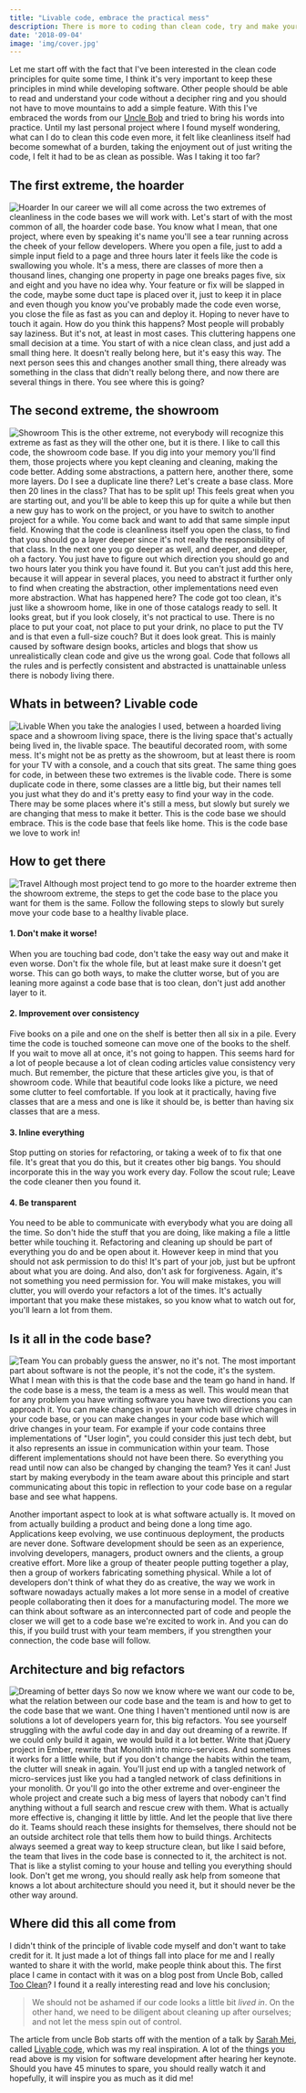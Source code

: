 ```yaml
---
title: "Livable code, embrace the practical mess" 
description: There is more to coding than clean code, try and make your code base livable. Work to love your code base.
date: '2018-09-04'
image: 'img/cover.jpg'
---
```

Let me start off with the fact that I've been interested in the clean code principles for quite some time, I think it's very important to keep these principles in mind while developing software. Other people should be able to read and understand your code without a decipher ring and you should not have to move mountains to add a simple feature. With this I've embraced the words from our [Uncle Bob](https://blog.cleancoder.com/) and tried to bring his words into practice. Until my last personal project where I found myself wondering, what can I do to clean this code even more, it felt like cleanliness itself had become somewhat of a burden, taking the enjoyment out of just writing the code, I felt it had to be as clean as possible. Was I taking it too far?

## The first extreme, the hoarder
![Hoarder](img/01.hoarder.jpg)
In our career we will all come across the two extremes of cleanliness in the code bases we will work with. Let's start of with the most common of all, the hoarder code base. You know what I mean, that one project, where even by speaking it's name you'll see a tear running across the cheek of your fellow developers. Where you open a file, just to add a simple input field to a page and three hours later it feels like the code is swallowing you whole. It's a mess, there are classes of more then a thousand lines, changing one property in page one breaks pages five, six and eight and you have no idea why. Your feature or fix will be slapped in the code, maybe some duct tape is placed over it, just to keep it in place and even though you know you've probably made the code even worse, you close the file as fast as you can and deploy it. Hoping to never have to touch it again. How do you think this happens? Most people will probably say laziness. But it's not, at least in most cases. This cluttering happens one small decision at a time. You start of with a nice clean class, and just add a small thing here. It doesn't really belong here, but it's easy this way. The next person sees this and changes another small thing, there already was something in the class that didn't really belong there, and now there are several things in there. You see where this is going?

## The second extreme, the showroom
![Showroom](img/02.showroom.jpg)
This is the other extreme, not everybody will recognize this extreme as fast as they will the other one, but it is there. I like to call this code, the showroom code base. If you dig into your memory you'll find them, those projects where you kept cleaning and cleaning, making the code better. Adding some abstractions, a pattern here, another there, some more layers. Do I see a duplicate line there? Let's create a base class. More then 20 lines in the class? That has to be split up! This feels great when you are starting out, and you'll be able to keep this up for quite a while but then a new guy has to work on the project, or you have to switch to another project for a while. You come back and want to add that same simple input field. Knowing that the code is cleanliness itself you open the class, to find that you should go a layer deeper since it's not really the responsibility of that class. In the next one you go deeper as well, and deeper, and deeper, oh a factory. You just have to figure out which direction you should go and two hours later you think you have found it. But you can't just add this here, because it will appear in several places, you need to abstract it further only to find when creating the abstraction, other implementations need even more abstraction. What has happened here? The code got too clean, it's just like a showroom home, like in one of those catalogs ready to sell. It looks great, but if you look closely, it's not practical to use. There is no place to put your coat, not place to put your drink, no place to put the TV and is that even a full-size couch? But it does look great. This is mainly caused by software design books, articles and blogs that show us unrealistically clean code and give us the wrong goal. Code that follows all the rules and is perfectly consistent and abstracted is unattainable unless there is nobody living there. 

## Whats in between? Livable code
![Livable](img/03.livablecode.jpeg)
When you take the analogies I used, between a hoarded living space and a showroom living space, there is the living space that's actually being lived in, the livable space. The beautiful decorated room, with some mess. It's might not be as pretty as the showroom, but at least there is room for your TV with a console, and a couch that sits great. The same thing goes for code, in between these two extremes is the livable code. There is some duplicate code in there, some classes are a little big, but their names tell you just what they do and it's pretty easy to find your way in the code. There may be some places where it's still a mess, but slowly but surely we are changing that mess to make it better. This is the code base we should embrace. This is the code base that feels like home. This is the code base we love to work in!


## How to get there
![Travel](img/04.howtogetthere.jpg)
Although most project tend to go more to the hoarder extreme then the showroom extreme, the steps to get the code base to the place you want for them is the same. Follow the following steps to slowly but surely move your code base to a healthy livable place.

#### 1. Don't make it worse!
When you are touching bad code, don't take the easy way out and make it even worse. Don't fix the whole file, but at least make sure it doesn't get worse. This can go both ways, to make the clutter worse, but of you are leaning more against a code base that is too clean, don't just add another layer to it.

#### 2. Improvement over consistency
Five books on a pile and one on the shelf is better then all six in a pile. Every time the code is touched someone can move one of the books to the shelf. If you wait to move all at once, it's not going to happen. This seems hard for a lot of people because a lot of clean coding articles value consistency very much. But remember, the picture that these articles give you, is that of showroom code. While that beautiful code looks like a picture, we need some clutter to feel comfortable. If you look at it practically, having five classes that are a mess and one is like it should be, is better than having six classes that are a mess.

#### 3. Inline everything
Stop putting on stories for refactoring, or taking a week of to fix that one file. It's great that you do this, but it creates other big bangs. You should incorporate this in the way you work every day. Follow the scout rule; Leave the code cleaner then you found it.

#### 4. Be transparent
You need to be able to communicate with everybody what you are doing all the time. So don't hide the stuff that you are doing, like making a file a little better while touching it. Refactoring and cleaning up should be part of everything you do and be open about it. However keep in mind that you should not ask permission to do this! It's part of your job, just but be upfront about what you are doing. And also, don't ask for forgiveness. Again, it's not something you need permission for. You will make mistakes, you will clutter, you will overdo your refactors a lot of the times. It's actually important that you make these mistakes, so you know what to watch out for, you'll learn a lot from them. 

## Is it all in the code base?
![Team](img/05.allinthecodebase.jpeg)
You can probably guess the answer, no it's not. The most important part about software is not the people, it's not the code, it's the system. What I mean with this is that the code base and the team go hand in hand. If the code base is a mess, the team is a mess as well. This would mean that for any problem you have writing software you have two directions you can approach it. You can make changes in your team which will drive changes in your code base, or you can make changes in your code base which will drive changes in your team. For example if your code contains three implementations of "User login", you could consider this just tech debt, but it also represents an issue in communication within your team. Those different implementations should not have been there. So everything you read until now can also be changed by changing the team? Yes it can! Just start by making everybody in the team aware about this principle and start communicating about this topic in reflection to your code base on a regular base and see what happens. 

Another important aspect to look at is what software actually is. It moved on from actually building a product and being done a long time ago. Applications keep evolving, we use continuous deployment, the products are never done. Software development should be seen as an experience, involving developers, managers, product owners and the clients, a group creative effort. More like a group of theater people putting together a play, then a group of workers fabricating something physical. While a lot of developers don't think of what they do as creative, the way we work in software nowadays actually makes a lot more sense in a model of creative people collaborating then it does for a manufacturing model. The more we can think about software as an interconnected part of code and people the closer we will get to a code base we're excited to work in. And you can do this, if you build trust with your team members, if you strengthen your connection, the code base will follow. 

## Architecture and big refactors
![Dreaming of better days](img/06.architectureandbigrefactors.jpg)
So now we know where we want our code to be, what the relation between our code base and the team is and how to get to the code base that we want. One thing I haven't mentioned until now is are solutions a lot of developers yearn for, this big refactors. You see yourself struggling with the awful code day in and day out dreaming of a rewrite. If we could only build it again, we would build it a lot better. Write that jQuery project in Ember, rewrite that Monolith into micro-services. And sometimes it works for a little while, but if you don't change the habits within the team, the clutter will sneak in again. You'll just end up with a tangled network of micro-services just like you had a tangled network of class definitions in your monolith. Or you'll go into the other extreme and over-engineer the whole project and create such a big mess of layers that nobody can't find anything without a full search and rescue crew with them. What is actually more effective is, changing it little by little. And let the people that live there do it. Teams should reach these insights for themselves, there should not be an outside architect role that tells them how to build things. Architects always seemed a great way to keep structure clean, but like I said before, the team that lives in the code base is connected to it, the architect is not. That is like a stylist coming to your house and telling you everything should look. Don't get me wrong, you should really ask help from someone that knows a lot about architecture should you need it, but it should never be the other way around.


## Where did this all come from
I didn't think of the principle of livable code myself and don't want to take credit for it. It just made a lot of things fall into place for me and I really wanted to share it with the world, make people think about this. The first place I came in contact with it was on a blog post from Uncle Bob, called [Too Clean](https://blog.cleancoder.com/uncle-bob/2018/08/13/TooClean.html)? I found it a really interesting read and love his conclusion; 

> We should not be ashamed if our code looks a little bit _lived in_. On the other hand, we need to be diligent about cleaning up after ourselves; and not let the mess spin out of control.

The article from uncle Bob starts off with the mention of a talk by [Sarah Mei](https://twitter.com/sarahmei), called [Livable code](https://www.youtube.com/watch?v=8_UoDmJi7U8), which was my real inspiration. A lot of the things you read above is my vision for software development after hearing her keynote. Should you have 45 minutes to spare, you should really watch it and hopefully, it will inspire you as much as it did me!